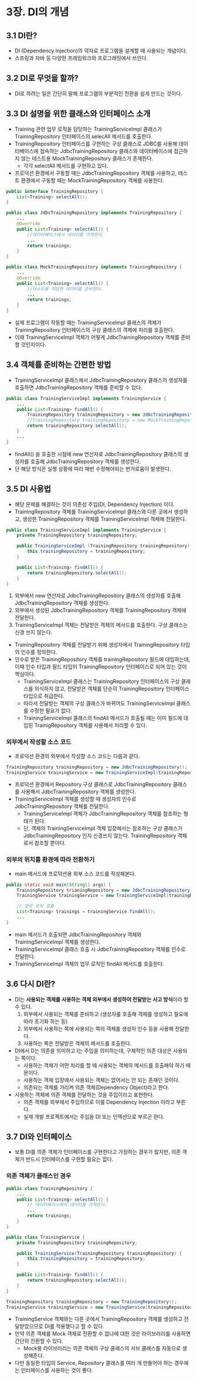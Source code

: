 # 3장. DI의 개념
## 3.1 DI란?
- DI (Dependency Injection)의 약자로 프로그램을 설계할 때 사용되는 개념이다.
- 스프링과 자바 등 다양한 프레임워크와 프로그래밍에서 쓰인다.

## 3.2 DI로 무엇을 할까?
- DI로 하려는 일은 간단히 말해 프로그램의 부분적인 전환을 쉽게 만드는 것이다.

## 3.3 DI 설명을 위한 클래스와 인터페이스 소개
- Training 관련 업무 로직을 담당하는 TrainingServiceImpl 클래스가 TrainingRepository 인터페이스의 selecAll 메서드를 호출한다.
- TrainingRepository 인터페이스를 구현하는 구상 클래스로 JDBC를 사용해 데이터베이스에 접속하는 JdbcTrainingRepository 클래스와 데이터베이스에 접근하지 않는 테스트용 MockTrainingRepository 클래스가 존재한다.
	- 각각 selectAll 메서드를 구현하고 있다.
- 프로덕션 환경에서 구동할 때는 JdbcTrainingRepository 객체를 사용하고, 테스트 환경에서 구동할 때는 MockTrainingRepository 객체를 사용한다.
```java
public interface TrainingRepository {
	List<Training> selectAll();
}
```

```java
public class JdbcTrainingRepository implements TrainingRepository {
	...
	@Override
	public List<Training> selectAll() {
		//데이터베이스에서 데이터를 가져온다.
		...
		return trainings;
	}
}
```

```java
public class MockTrainingRepository implements TrainingRepository {
	...
	@Override
	public List<Training> selectAll() {
		//테스트용 적당한 데이터를 준비한다.
		...
		return trainings;
	}
}
```

- 실제 프로그램이 작동할 때는 TrainingServiceImpl 클래스의 객체가 TrainingRepository 인터페이스의 구상 클래스의 객체에 처리를 호출한다.
- 이때 TrainingServiceImpl 객체가 어떻게 JdbcTrainingRepository 객체를 준비할 것인지이다.

## 3.4 객체를 준비하는 간편한 방법
- TrainingServiceImpl 클래스에서 JdbcTrainingRepository 클래스의 생성자를 호출하면 JdbcTrainingRepository 객체를 준비할 수 있다.
```java
public class TrainingServiceImpl implements TrainingService {
	...
	public List<Training> findAll() {
		TrainingRepository trainingRepository = new JdbcTrainingRepository();
		//TrainingRepository trainingRepository = new MockTrainingRepository();
		return trainingRepository.selectAll();
	}
	...
}
```
- findAll() 을 호출한 시점에 new 연산자로 JdbcTrainingRepository 클래스의 생성자를 호출해 JdbcTrainingRepository 객체를 생성한다.
- 단 해당 방식은 실행 상황에 따라 매번 수정해야되는 번거로움이 발생한다.

## 3.5 DI 사용법
- 해당 문제를 해결하는 것이 의존성 주입(DI, Dependency Injection) 이다.
- TrainingRepository 객체를 TrainingServiceImpl 클래스와 다른 곳에서 생성하고, 생성한 TrainingRepository 객체를 TrainingServiceImpl 객체에 전달한다.

```java
public class TrainingServiceImpl implements TrainingService {
	private TrainingRepository trainingRepository;

	public TrainingServiceImpl (TrainingRepository trainingRepository) {
		this.trainingRepository = trainingRepository;
	}

	public List<Training> findAll() {
		return trainingRepository.selectAll();
	}
}
```
1. 외부에서 new 연산자로 JdbcTrainingRepository 클래스의 생성자를 호출해 JdbcTrainingRepository 객체를 생성한다.
2. 외부에서 생성된 JdbcTrainingRepository 객체를 TrainingRepository 객체에 전달한다.
3. TrainingServiceImpl 객체는 전달받은 객체의 메서드를 호출한다. 구상 클래스는 신경 쓰지 않는다.

- TrainingRepository 객체를 전달받기 위해 생성자에서 TrainingRepository 타입의 인수를 정의한다.
- 인수로 받은 TrainingRepository 객체를 trainingRepository 필드에 대입하는데, 이때 인수 타입과 필드 타입이 TrainingRepository 인터페이스로 되어 있는 것이 핵심이다.
	- TrainingServiceImpl 클래스는 TrainingRepository 인터페이스의 구상 클래스를 의식하지 않고, 전달받은 객체를 단순히 TrainingRepository 인터페이스 타입으로 취급한다.
	- 따라서 전달받는 객체의 구상 클래스가 바뀌어도 TrainingServiceImpl 클래스를 수정한 필요가 없다.
	- TrainingServiceImpl 클래스의 findAll 메서드가 호출될 때는 이미 필드에 대입된 TrainigRepository 객체를 사용해서 처리할 수 있다.

### 외부에서 작성할 소스 코드
- 프로덕션 환경의 외부에서 작성할 소스 코드는 다음과 같다.
```java
TrainingRepository trainingRepository = new JdbcTrainingRepository();
TrainingService trainingService = new TrainingServiceImpl(trainingRepository);
```
- 프로덕션 환경에서 Repository 구상 클래스로 JdbcTrainingRepository 클래스를 사용해서 JdbcTrainingRepository 객체를 생성한다.
- TrainingServiceImpl 객체를 생성할 때 생성자의 인수로 JdbcTrainingRepository 객체를 전달한다.
	- TrainingServiceImpl 객체가 JdbcTrainingRepository 객체를 참조하는 형태가 된다.
	- 단, 객체의 TrainingServiceImpl 객체 입장에서는 참조하는 구상 클래스가 JdbcTrainingRepository 인지 신경쓰지 않는다. TrainingRepository 객체로서 참조할 뿐이다.

### 외부의 위치를 환경에 따라 전환하기
- main 메서드에 프로덕션용 외부 소스 코드를 작성해본다.
```java
public static void main(String[] args) {
	TrainingRepository trianingRepository = new JdbcTrainingRepository();
	TrainingService trainingService = new TrainingServiceImpl(trainingRepository);

	// 업무 로직 호출
	List<Training> trainings = trainingService.findAll();
	...
}
```
- main 메서드가 호출되면 JdbcTrainingRepository 객체와 TrainingServiceImpl 객체를 생성한다.
- TrainingServiceImpl 클래스 호출 시 JdbcTrainingRepository 객체를 인수로 전달한다.
- TrainingServiceImpl 객체의 업무 로직인 findAll 메서드를 호출한다.

## 3.6 다시 DI란?
- DI는 **사용되는 객체를 사용하는 객체 외부에서 생성하여 전달받는 사고 방식**이라 할 수 있다.
	1. 외부에서 사용되는 객체를 준비하고 (생성자를 호출해 객체를 생성하고 필요에 따라 초기화 하는 등)
	2. 외부에서 사용하는 쪽에 사용되는 쪽의 객체를 생성자 인수 등을 사용해 전달한다.
	3. 사용하는 쪽은 전달받은 객체의 메서드를 호출한다.
- DI에서 D는 의존을 의미하고 I는 주입을 의미하는데, 구체적인 의존 대상은 사용되는 쪽이다.
	- 사용하는 객체가 어떤 처리를 할 때 사용되는 객체의 메서드를 호출해야 하기 때문이다.
	- 사용하는 객체 입장에서 사용되는 객체는 없어서는 안 되는 존재인 것이다.
	- 의존되는 객체를 가리켜 의존 객체(Dependency Object)라고 한다.
- 사용하는 객체에 의존 객체를 전달하는 것을 주입이라고 표현한다.
	- 의존 객체를 외부에서 주입하므로 이를 Dependency Injection 이라고 부른다.
	- 실제 개발 프로젝트에서는 주입을 DI 또는 인젝션으로 부르곤 한다.

## 3.7 DI와 인터페이스
- 보통 DI를 의존 객체가 인터페이스를 구현한다고 가정하는 경우가 많지만, 의존 객체가 반드시 인터페이스를 구현할 필요는 없다.

### 의존 객체가 클래스인 경우
```java
public class TrainingRepository {
	...
	public List<Training> selectAll() {
		// 데이터베이스에서 데이터를 가져온다.
		...
		return trainings;
	}
}
```

```java
public class TrainingService {
	private TrainingRepository trainingRepository;

	public TrainingService(TrainingRepository trainingRepository) {
		this.trainingRepository = trainingRepository;
	}

	public List<Training> findAll() {
		return trainingRepository.selectAll();
	}
}
```

```java
TrainingRepository trainingRepository = new TrainingRepository();
TrainingService trainingService = new TrainingService(trainingRepository);
```

- TrainingService 객체와는 다른 곳에서 TrainingRepository 객체를 생성하고 전달받았으므로 DI를 적용했다고 할 수 있다.
- 만약 의존 객체를 Mock 객체로 전환할 수 없냐에 대한 것은 라이브러리를 사용하면 간단히 전환할 수 있다.
	- Mock용 라이브러리는 의존 객체의 구상 클래스의 서브 클래스를 자동으로 생성해준다.
- 다만 동일한 타입의 Service, Repository 클래스를 여러 개 만들어야 하는 경우에는 인터페이스를 사용하는 것이 좋다.